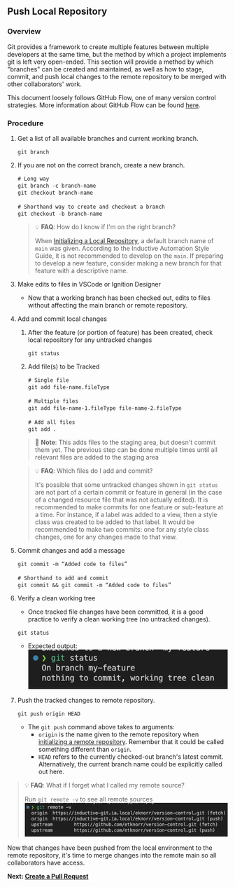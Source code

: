 ## Push Local Repository
### Overview
Git provides a framework to create multiple features between multiple developers at the same time, but the method by which a project implements git is left very open-ended. This section will provide a method by which "branches" can be created and maintained, as well as how to stage, commit, and push local changes to the remote repository to be merged with other collaborators' work.

This document loosely follows GitHub Flow, one of many version control strategies. More information about GitHub Flow can be found [here](https://docs.github.com/en/enterprise-server@3.7/get-started/quickstart/github-flow).

### Procedure
1. Get a list of all available branches and current working branch.
    ```shell
    git branch
    ```
2. If you are not on the correct branch, create a new branch.
    ```shell
    # Long way
    git branch -c branch-name
    git checkout branch-name

    # Shorthand way to create and checkout a branch
    git checkout -b branch-name
    ```
    > :bulb: **FAQ**: How do I know if I'm on the right branch?
    >  
    > When [Initializing a Local Repository](Initialize%20a%20Local%20Repository.md), a default branch name of `main` was given. According to the Inductive Automation Style Guide, it is not recommended to develop on the `main`. If preparing to develop a new feature, consider making a new branch for that feature with a descriptive name.

3. Make edits to files in VSCode or Ignition Designer
   - Now that a working branch has been checked out, edits to files without affecting the main branch or remote repository.

4. Add and commit local changes
   1. After the feature (or portion of feature) has been created, check local repository for any untracked changes
        ```shell 
        git status
        ```
   2. Add file(s) to be Tracked
        ```shell
        # Single file
        git add file-name.fileType

        # Multiple files
        git add file-name-1.fileType file-name-2.fileType

        # Add all files
        git add . 
        ```
    > :memo: **Note**: This adds files to the staging area, but doesn't commit them yet. The previous step can be done multiple times until all relevant files are added to the staging area
    
    > :bulb: **FAQ**: Which files do I add and commit?
    >
    > It's possible that some untracked changes shown in `git status` are not part of a certain commit or feature in general (in the case of a changed resource file that was not actually edited). It is recommended to make commits for one feature or sub-feature at a time. For instance, if a label was added to a view, then a style class was created to be added to that label. It would be recommended to make two commits: one for any style class changes, one for any changes made to that view.

5. Commit changes and add a message
    ```shell 
    git commit -m “Added code to files”

    # Shorthand to add and commit 
    git commit && git commit -m “Added code to files”
    ```

6. Verify a clean working tree
   - Once tracked file changes have been committed, it is a good practice to verify a clean working tree (no untracked changes).
    ```shell 
    git status
    ```
   - Expected output: ![Clean Working Tree](images/clean_working_tree.png)

7. Push the tracked changes to remote repository.
    ```shell 
    git push origin HEAD
    ```
    - The `git push` command above takes to arguments:
      - `origin` is the name given to the remote repository when [initializing a remote repository](Initialize%20a%20Local%20Repository.md). Remember that it could be called something different than `origin`.
      - `HEAD` refers to the currently checked-out branch's latest commit. Alternatively, the current branch name could be explicitly called out here.

> :bulb: **FAQ**: What if I forget what I called my remote source?
>
> Run `git remote -v` to see all remote sources
> ![Remote Sources](images/remote_sources.png)

Now that changes have been pushed from the local environment to the remote repository, it's time to merge changes into the remote main so all collaborators have access.

**Next: [Create a Pull Request](Create%20a%20Pull%20Request.md)**
